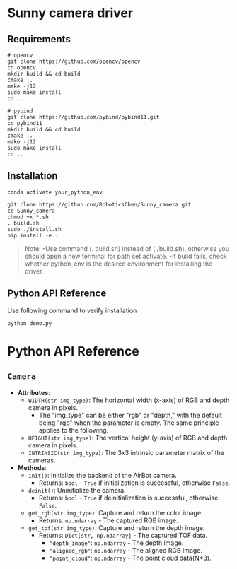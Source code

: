 # Sunny camera driver
## Requirements
```shell
# opencv 
git clone https://github.com/opencv/opencv
cd opencv
mkdir build && cd build
cmake ..
make -j12
sudo make install
cd ..
```
```shell
# pybind
git clone https://github.com/pybind/pybind11.git
cd pybind11
mkdir build && cd build
cmake ..
make -j12
sudo make install
cd ..
```
## Installation
```shell
conda activate your_python_env
```
```shell
git clone https://github.com/RoboticsChen/Sunny_camera.git
cd Sunny_camera
chmod +x *.sh
. build.sh
sudo ./install.sh
pip install -e .
```
>Note:
-Use command (. build.sh) instead of (./build.sh), otherwise you should open a new terminal for path set activate. 
-If build fails, check whether python_env is the desired environment for installing the driver.

## Python API Reference
Use following command to verify installation
```shell
python demo.py
```

# Python API Reference

## `Camera`
- **Attributes**:
  - `WIDTH(str img_type)`: The horizontal width (x-axis) of RGB and depth camera in pixels.
    - The "img_type" can be either "rgb" or "depth," with the default being "rgb" when the parameter is empty. The same principle applies to the following.
  - `HEIGHT(str img_type)`: The vertical height (y-axis) of RGB and depth camera in pixels.
  - `INTRINSIC(str img_type)`: The 3x3 intrinsic parameter matrix of the cameras.
- **Methods**:
  - `init()`: Initialize the backend of the AirBot camera.
    - Returns: `bool` - `True` if initialization is successful, otherwise `False`.
  - `deinit()`: Uninitialize the camera.
    - Returns: `bool` - `True` if deinitialization is successful, otherwise `False`.
  - `get_rgb(str img_type)`: Capture and return the color image.
    - Returns: `np.ndarray` - The captured RGB image.
  - `get_tof(str img_type)`: Capture and return the depth image.
    - Returns: `Dict[str, np.ndarray]` - The captured TOF data.
      - `"depth_image"`: `np.ndarray` - The depth image.
      - `"aligned_rgb"`: `np.ndarray` - The aligned RGB image.
      - `"point_cloud"`: `np.ndarray` - The point cloud data(N*3).